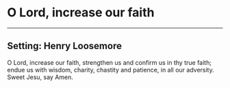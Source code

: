 # O Lord, increase our faith

***

## Setting: Henry Loosemore

O Lord, increase our faith,
strengthen us and confirm us in thy true faith;
endue us with wisdom, charity, chastity and patience,
in all our adversity.
Sweet Jesu, say Amen.